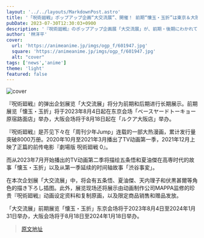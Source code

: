 ```yaml
---
layout: '../../layouts/MarkdownPost.astro'
title: '「呪術廻戦」ポップアップ企画“大交流展”、開催！ 前期“懐玉・玉折”は東京＆大阪で8月スタート'
pubDate: 2023-07-30T12:30:03+0900
description: '『呪術廻戦』のポップアップ企画展「大交流展」が、前期・後期にわかれて長期開催決定。前期「懐玉・玉折」東京会場は「ベースヤードトーキョー原宿路面店」にて2023年8月4日より、大阪会場は「ルクア大阪店」にて8月18日より開催となる。'
author: '林洋平'
cover:
  url: 'https://animeanime.jp/imgs/ogp_f/601947.jpg'
  square: 'https://animeanime.jp/imgs/ogp_f/601947.jpg'
  alt: "cover"
tags: ['news','anime']
theme: 'light'
featured: false
---
```


![cover](https://animeanime.jp/imgs/ogp_f/601947.jpg)

『呪術廻戦』的弹出企划展览「大交流展」将分为前期和后期进行长期展示。前期展览「懐玉・玉折」将于2023年8月4日起在东京会场「ベースヤードトーキョー原宿路面店」举办，大阪会场将于8月18日起在「ルクア大阪店」举办。

『呪術廻戦』是芥见下々在「周刊少年Jump」连载的一部大热漫画，累计发行量突破8000万册。2020年10月至2021年3月播出了TV动画第一季，2021年12月上映了正篇的前传电影『劇場版 呪術廻戦 0』。

而从2023年7月开始播出的TV动画第二季将描绘五条悟和夏油傑在高専时代的故事「懐玉・玉折」以及从第一季延续的时间轴故事「渋谷事変」。

在本次企划展「大交流展」中，将会有五条悟、夏油傑、天内理子和伏黒甚爾等角色的描き下ろし插图。此外，展览现场还将展示由动画制作公司MAPPA监修的珍贵『呪術廻戦』动画设定资料和复制原画，以及限定商品销售和赠品发放。

「大交流展」前期展览「懐玉・玉折」东京会场将于2023年8月4日至2024年1月31日举办，大阪会场将于8月18日至2024年1月18日举办。

>[原文地址](https://animeanime.jp/article/2023/07/30/78940.html)  